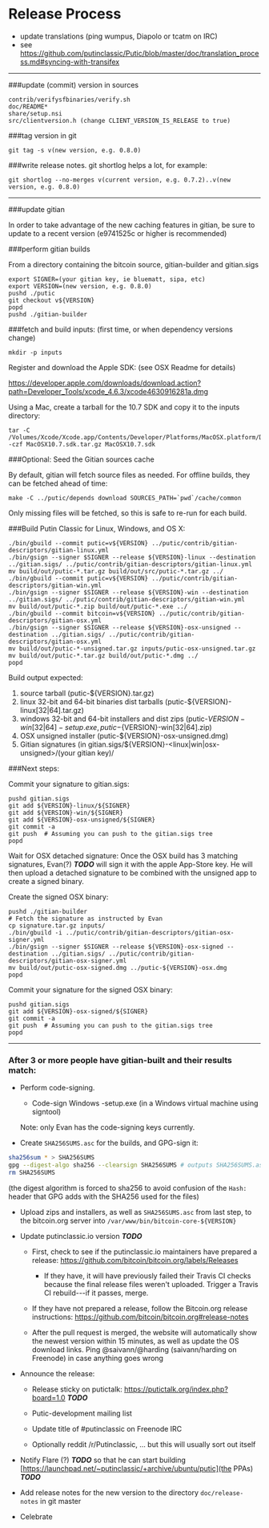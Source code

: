 Release Process
====================

* update translations (ping wumpus, Diapolo or tcatm on IRC)
* see https://github.com/putinclassic/Putic/blob/master/doc/translation_process.md#syncing-with-transifex

* * *

###update (commit) version in sources

	contrib/verifysfbinaries/verify.sh
	doc/README*
	share/setup.nsi
	src/clientversion.h (change CLIENT_VERSION_IS_RELEASE to true)

###tag version in git

	git tag -s v(new version, e.g. 0.8.0)

###write release notes. git shortlog helps a lot, for example:

	git shortlog --no-merges v(current version, e.g. 0.7.2)..v(new version, e.g. 0.8.0)

* * *

###update gitian

 In order to take advantage of the new caching features in gitian, be sure to update to a recent version (e9741525c or higher is recommended)

###perform gitian builds

 From a directory containing the bitcoin source, gitian-builder and gitian.sigs

	export SIGNER=(your gitian key, ie bluematt, sipa, etc)
	export VERSION=(new version, e.g. 0.8.0)
	pushd ./putic
	git checkout v${VERSION}
	popd
	pushd ./gitian-builder

###fetch and build inputs: (first time, or when dependency versions change)
 
	mkdir -p inputs

 Register and download the Apple SDK: (see OSX Readme for details)
 
 https://developer.apple.com/downloads/download.action?path=Developer_Tools/xcode_4.6.3/xcode4630916281a.dmg
 
 Using a Mac, create a tarball for the 10.7 SDK and copy it to the inputs directory:
 
	tar -C /Volumes/Xcode/Xcode.app/Contents/Developer/Platforms/MacOSX.platform/Developer/SDKs/ -czf MacOSX10.7.sdk.tar.gz MacOSX10.7.sdk

###Optional: Seed the Gitian sources cache

  By default, gitian will fetch source files as needed. For offline builds, they can be fetched ahead of time:

	make -C ../putic/depends download SOURCES_PATH=`pwd`/cache/common

  Only missing files will be fetched, so this is safe to re-run for each build.

###Build Putin Classic for Linux, Windows, and OS X:

	./bin/gbuild --commit putic=v${VERSION} ../putic/contrib/gitian-descriptors/gitian-linux.yml
	./bin/gsign --signer $SIGNER --release ${VERSION}-linux --destination ../gitian.sigs/ ../putic/contrib/gitian-descriptors/gitian-linux.yml
	mv build/out/putic-*.tar.gz build/out/src/putic-*.tar.gz ../
	./bin/gbuild --commit putic=v${VERSION} ../putic/contrib/gitian-descriptors/gitian-win.yml
	./bin/gsign --signer $SIGNER --release ${VERSION}-win --destination ../gitian.sigs/ ../putic/contrib/gitian-descriptors/gitian-win.yml
	mv build/out/putic-*.zip build/out/putic-*.exe ../
	./bin/gbuild --commit bitcoin=v${VERSION} ../putic/contrib/gitian-descriptors/gitian-osx.yml
	./bin/gsign --signer $SIGNER --release ${VERSION}-osx-unsigned --destination ../gitian.sigs/ ../putic/contrib/gitian-descriptors/gitian-osx.yml
	mv build/out/putic-*-unsigned.tar.gz inputs/putic-osx-unsigned.tar.gz
	mv build/out/putic-*.tar.gz build/out/putic-*.dmg ../
	popd
  Build output expected:

  1. source tarball (putic-${VERSION}.tar.gz)
  2. linux 32-bit and 64-bit binaries dist tarballs (putic-${VERSION}-linux[32|64].tar.gz)
  3. windows 32-bit and 64-bit installers and dist zips (putic-${VERSION}-win[32|64]-setup.exe, putic-${VERSION}-win[32|64].zip)
  4. OSX unsigned installer (putic-${VERSION}-osx-unsigned.dmg)
  5. Gitian signatures (in gitian.sigs/${VERSION}-<linux|win|osx-unsigned>/(your gitian key)/

###Next steps:

Commit your signature to gitian.sigs:

	pushd gitian.sigs
	git add ${VERSION}-linux/${SIGNER}
	git add ${VERSION}-win/${SIGNER}
	git add ${VERSION}-osx-unsigned/${SIGNER}
	git commit -a
	git push  # Assuming you can push to the gitian.sigs tree
	popd

  Wait for OSX detached signature:
	Once the OSX build has 3 matching signatures, Evan(?) ***TODO*** will sign it with the apple App-Store key.
	He will then upload a detached signature to be combined with the unsigned app to create a signed binary.

  Create the signed OSX binary:

	pushd ./gitian-builder
	# Fetch the signature as instructed by Evan
	cp signature.tar.gz inputs/
	./bin/gbuild -i ../putic/contrib/gitian-descriptors/gitian-osx-signer.yml
	./bin/gsign --signer $SIGNER --release ${VERSION}-osx-signed --destination ../gitian.sigs/ ../putic/contrib/gitian-descriptors/gitian-osx-signer.yml
	mv build/out/putic-osx-signed.dmg ../putic-${VERSION}-osx.dmg
	popd

Commit your signature for the signed OSX binary:

	pushd gitian.sigs
	git add ${VERSION}-osx-signed/${SIGNER}
	git commit -a
	git push  # Assuming you can push to the gitian.sigs tree
	popd

-------------------------------------------------------------------------

### After 3 or more people have gitian-built and their results match:

- Perform code-signing.

    - Code-sign Windows -setup.exe (in a Windows virtual machine using signtool)

  Note: only Evan has the code-signing keys currently.

- Create `SHA256SUMS.asc` for the builds, and GPG-sign it:
```bash
sha256sum * > SHA256SUMS
gpg --digest-algo sha256 --clearsign SHA256SUMS # outputs SHA256SUMS.asc
rm SHA256SUMS
```
(the digest algorithm is forced to sha256 to avoid confusion of the `Hash:` header that GPG adds with the SHA256 used for the files)

- Upload zips and installers, as well as `SHA256SUMS.asc` from last step, to the bitcoin.org server
  into `/var/www/bin/bitcoin-core-${VERSION}`

- Update putinclassic.io version ***TODO***

  - First, check to see if the putinclassic.io maintainers have prepared a
    release: https://github.com/bitcoin/bitcoin.org/labels/Releases

      - If they have, it will have previously failed their Travis CI
        checks because the final release files weren't uploaded.
        Trigger a Travis CI rebuild---if it passes, merge.

  - If they have not prepared a release, follow the Bitcoin.org release
    instructions: https://github.com/bitcoin/bitcoin.org#release-notes

  - After the pull request is merged, the website will automatically show the newest version within 15 minutes, as well
    as update the OS download links. Ping @saivann/@harding (saivann/harding on Freenode) in case anything goes wrong

- Announce the release:

  - Release sticky on putictalk: https://putictalk.org/index.php?board=1.0 ***TODO***

  - Putic-development mailing list

  - Update title of #putinclassic on Freenode IRC

  - Optionally reddit /r/Putinclassic, ... but this will usually sort out itself

- Notify Flare (?) ***TODO*** so that he can start building [https://launchpad.net/~putinclassic/+archive/ubuntu/putic](the PPAs) ***TODO***

- Add release notes for the new version to the directory `doc/release-notes` in git master

- Celebrate
